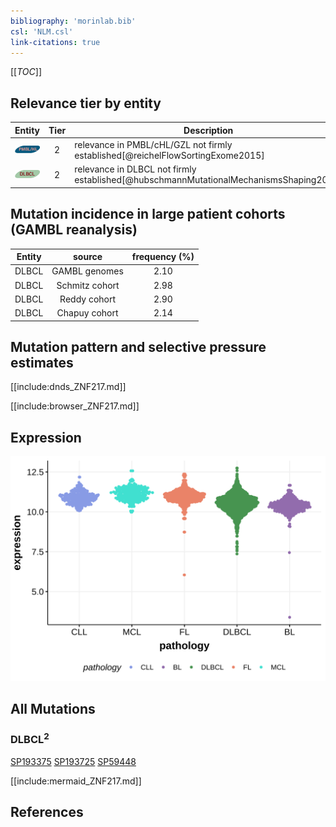 ```yaml
---
bibliography: 'morinlab.bib'
csl: 'NLM.csl'
link-citations: true
---
```

[[_TOC_]]


## Relevance tier by entity

|Entity|Tier|Description                              |
|:------:|:----:|-----------------------------------------|
|![PMBL](images/icons/PMBL_tier2.png)|2|relevance in PMBL/cHL/GZL not firmly established[@reichelFlowSortingExome2015]|
|![DLBCL](images/icons/DLBCL_tier2.png) |2   |relevance in DLBCL not firmly established[@hubschmannMutationalMechanismsShaping2021]|

## Mutation incidence in large patient cohorts (GAMBL reanalysis)

|Entity|source        |frequency (%)|
|:------:|:--------------:|:-------------:|
|DLBCL |GAMBL genomes |2.10         |
|DLBCL |Schmitz cohort|2.98         |
|DLBCL |Reddy cohort  |2.90         |
|DLBCL |Chapuy cohort |2.14         |

## Mutation pattern and selective pressure estimates

[[include:dnds_ZNF217.md]]




[[include:browser_ZNF217.md]]

## Expression
![](images/gene_expression/ZNF217_by_pathology.svg)
<!-- ORIGIN: reichelFlowSortingExome2015a -->
<!-- DLBCL: hubschmannMutationalMechanismsShaping2021b -->
<!-- PMBL: reichelFlowSortingExome2015a -->

## All Mutations

### DLBCL<sup>2</sup>

[SP193375](https://www.bcgsc.ca/downloads/morinlab/GAMBL/MALY/SP193375.html)
[SP193725](https://www.bcgsc.ca/downloads/morinlab/GAMBL/MALY/SP193725.html)
[SP59448](https://www.bcgsc.ca/downloads/morinlab/GAMBL/MALY/SP59448.html)

[[include:mermaid_ZNF217.md]]

## References
